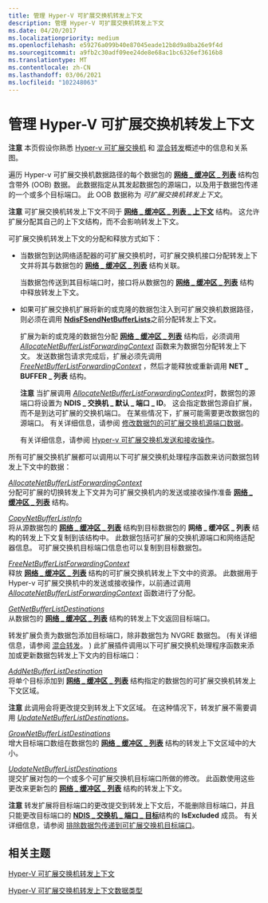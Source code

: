```yaml
---
title: 管理 Hyper-V 可扩展交换机转发上下文
description: 管理 Hyper-V 可扩展交换机转发上下文
ms.date: 04/20/2017
ms.localizationpriority: medium
ms.openlocfilehash: e59276a099b40e87045eade12b8d9a8ba26e9f4d
ms.sourcegitcommit: a9fb2c30adf09ee24de8e68ac1bc6326ef3616b8
ms.translationtype: MT
ms.contentlocale: zh-CN
ms.lasthandoff: 03/06/2021
ms.locfileid: "102248063"
---
```

# <a name="managing-the-hyper-v-extensible-switch-forwarding-context"></a>管理 Hyper-V 可扩展交换机转发上下文


**注意**  本页假设你熟悉 [Hyper-v 可扩展交换机](overview-of-the-hyper-v-extensible-switch.md) 和 [混合转发](hybrid-forwarding.md)概述中的信息和关系图。



遍历 Hyper-v 可扩展交换机数据路径的每个数据包的 [**网络 \_ 缓冲区 \_ 列表**](/windows-hardware/drivers/ddi/nbl/ns-nbl-net_buffer_list) 结构包含带外 (OOB) 数据。 此数据指定从其发起数据包的源端口，以及用于数据包传递的一个或多个目标端口。 此 OOB 数据称为 *可扩展交换机转发上下文*。

**注意**  可扩展交换机转发上下文不同于 [**网络 \_ 缓冲区 \_ 列表 \_ 上下文**](/windows-hardware/drivers/ddi/nbl/ns-nbl-net_buffer_list_context) 结构。 这允许扩展分配其自己的上下文结构，而不会影响转发上下文。

可扩展交换机转发上下文的分配和释放方式如下：

-   当数据包到达网络适配器的可扩展交换机时，可扩展交换机接口分配转发上下文并将其与数据包的 [**网络 \_ 缓冲区 \_ 列表**](/windows-hardware/drivers/ddi/nbl/ns-nbl-net_buffer_list) 结构关联。

    当数据包传送到其目标端口时，接口将从数据包的 [**网络 \_ 缓冲区 \_ 列表**](/windows-hardware/drivers/ddi/nbl/ns-nbl-net_buffer_list) 结构中释放转发上下文。

-   如果可扩展交换机扩展将新的或克隆的数据包注入到可扩展交换机数据路径，则必须在调用 [**NdisFSendNetBufferLists**](/windows-hardware/drivers/ddi/ndis/nf-ndis-ndisfsendnetbufferlists)之前分配转发上下文。

    扩展为新的或克隆的数据包分配 [**网络 \_ 缓冲区 \_ 列表**](/windows-hardware/drivers/ddi/nbl/ns-nbl-net_buffer_list_context) 结构后，必须调用 [*AllocateNetBufferListForwardingContext*](/windows-hardware/drivers/ddi/ndis/nc-ndis-ndis_switch_allocate_net_buffer_list_forwarding_context) 函数来为数据包分配转发上下文。 发送数据包请求完成后，扩展必须先调用 [*FreeNetBufferListForwardingContext*](/windows-hardware/drivers/ddi/ndis/nc-ndis-ndis_switch_free_net_buffer_list_forwarding_context) ，然后才能释放或重新调用 **NET \_ BUFFER \_ 列表** 结构。

    **注意**  当扩展调用 [*AllocateNetBufferListForwardingContext*](/windows-hardware/drivers/ddi/ndis/nc-ndis-ndis_switch_allocate_net_buffer_list_forwarding_context)时，数据包的源端口将设置为 **NDIS \_ 交换机 \_ 默认 \_ 端口 \_ ID**。 这会指定数据包源自扩展，而不是到达可扩展的交换机端口。 在某些情况下，扩展可能需要更改数据包的源端口。 有关详细信息，请参阅 [修改数据包的可扩展交换机源端口数据](modifying-a-packet-s-extensible-switch-source-port-data.md)。

    有关详细信息，请参阅 [Hyper-v 可扩展交换机发送和接收操作](hyper-v-extensible-switch-send-and-receive-operations.md)。

所有可扩展交换机扩展都可以调用以下可扩展交换机处理程序函数来访问数据包转发上下文中的数据：

<a href="" id="allocatenetbufferlistforwardingcontext"></a>[*AllocateNetBufferListForwardingContext*](/windows-hardware/drivers/ddi/ndis/nc-ndis-ndis_switch_allocate_net_buffer_list_forwarding_context)  
分配可扩展的切换转发上下文并为可扩展交换机内的发送或接收操作准备 [**网络 \_ 缓冲区 \_ 列表**](/windows-hardware/drivers/ddi/nbl/ns-nbl-net_buffer_list) 结构。

<a href="" id="copynetbufferlistinfo"></a>[*CopyNetBufferListInfo*](/windows-hardware/drivers/ddi/ndis/nc-ndis-ndis_switch_copy_net_buffer_list_info)  
将从源数据包的 [**网络 \_ 缓冲区 \_ 列表**](/windows-hardware/drivers/ddi/nbl/ns-nbl-net_buffer_list_context) 结构到目标数据包的 **网络 \_ 缓冲区 \_ 列表** 结构的转发上下文复制到该结构中。 此数据包括可扩展的交换机源端口和网络适配器信息。 可扩展交换机目标端口信息也可以复制到目标数据包。

<a href="" id="freenetbufferlistforwardingcontext"></a>[*FreeNetBufferListForwardingContext*](/windows-hardware/drivers/ddi/ndis/nc-ndis-ndis_switch_free_net_buffer_list_forwarding_context)  
释放 [**网络 \_ 缓冲区 \_ 列表**](/windows-hardware/drivers/ddi/nbl/ns-nbl-net_buffer_list) 结构的可扩展交换机转发上下文中的资源。 此数据用于 Hyper-v 可扩展交换机中的发送或接收操作，以前通过调用 [*AllocateNetBufferListForwardingContext*](/windows-hardware/drivers/ddi/ndis/nc-ndis-ndis_switch_allocate_net_buffer_list_forwarding_context) 函数进行了分配。

<a href="" id="getnetbufferlistdestinations"></a>[*GetNetBufferListDestinations*](/windows-hardware/drivers/ddi/ndis/nc-ndis-ndis_switch_get_net_buffer_list_destinations)  
从数据包的 [**网络 \_ 缓冲区 \_ 列表**](/windows-hardware/drivers/ddi/nbl/ns-nbl-net_buffer_list_context) 结构的转发上下文返回目标端口。

转发扩展负责为数据包添加目标端口，除非数据包为 NVGRE 数据包。  (有关详细信息，请参阅 [混合转发](hybrid-forwarding.md)。 ) 此扩展插件调用以下可扩展交换机处理程序函数来添加或更新数据包转发上下文内的目标端口：

<a href="" id="addnetbufferlistdestination"></a>[*AddNetBufferListDestination*](/windows-hardware/drivers/ddi/ndis/nc-ndis-ndis_switch_add_net_buffer_list_destination)  
将单个目标添加到 [**网络 \_ 缓冲区 \_ 列表**](/windows-hardware/drivers/ddi/nbl/ns-nbl-net_buffer_list_context) 结构指定的数据包的可扩展交换机转发上下文区域。

**注意**  此调用会将更改提交到转发上下文区域。 在这种情况下，转发扩展不需要调用 [*UpdateNetBufferListDestinations*](/windows-hardware/drivers/ddi/ndis/nc-ndis-ndis_switch_update_net_buffer_list_destinations)。

<a href="" id="grownetbufferlistdestinations"></a>[*GrowNetBufferListDestinations*](/windows-hardware/drivers/ddi/ndis/nc-ndis-ndis_switch_grow_net_buffer_list_destinations)  
增大目标端口数组在数据包的 [**网络 \_ 缓冲区 \_ 列表**](/windows-hardware/drivers/ddi/nbl/ns-nbl-net_buffer_list_context) 结构的转发上下文区域中的大小。

<a href="" id="updatenetbufferlistdestinations"></a>[*UpdateNetBufferListDestinations*](/windows-hardware/drivers/ddi/ndis/nc-ndis-ndis_switch_update_net_buffer_list_destinations)  
提交扩展对包的一个或多个可扩展交换机目标端口所做的修改。 此函数使用这些更改来更新包的 [**网络 \_ 缓冲区 \_ 列表**](/windows-hardware/drivers/ddi/nbl/ns-nbl-net_buffer_list_context) 结构的转发上下文。

**注意** 转发扩展将目标端口的更改提交到转发上下文后，不能删除目标端口，并且只能更改目标端口的 [**NDIS \_ 交换机 \_ 端口 \_ 目标**](/windows-hardware/drivers/ddi/ndis/ns-ndis-_ndis_switch_port_destination)结构的 **IsExcluded** 成员。 有关详细信息，请参阅 [排除数据包传递到可扩展交换机目标端口](excluding-packet-delivery-to-extensible-switch-destination-ports.md)。

## <a name="related-topics"></a>相关主题


[Hyper-V 可扩展交换机转发上下文](hyper-v-extensible-switch-forwarding-context.md)

[Hyper-V 可扩展交换机转发上下文数据类型](hyper-v-extensible-switch-forwarding-context-data-types.md)
